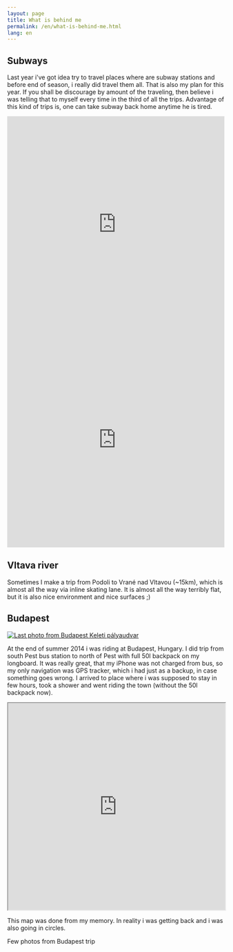 ```yaml
---
layout: page
title: What is behind me
permalink: /en/what-is-behind-me.html
lang: en
---
```


## Subways

Last year i've got idea try to travel places where are subway stations and before end of season, i really did travel them all.
That is also my plan for this year. If you shall be discourage by amount of the traveling, then believe i was telling that to myself every time in the third of all the trips.
Advantage of this kind of trips is, one can take subway back home anytime he is tired.

<iframe frameBorder="0" src="http://www.wikiloc.com/wikiloc/spatialArtifacts.do?event=view&id=7229153&measures=on&metricunits=off&title=on&near=off&images=off&maptype=S" width="100%" height="500px"></iframe>

<iframe frameBorder="0" src="http://www.wikiloc.com/wikiloc/spatialArtifacts.do?event=view&id=6640233&measures=on&metricunits=off&title=on&near=off&images=off&maptype=S" width="100%" height="500px"></iframe>

## Vltava river

Sometimes I make a trip from Podoli to Vrané nad Vltavou (~15km), which is almost all the way via inline skating lane.
It is almost all the way terribly flat, but it is also nice environment and nice surfaces ;)

## Budapest

[![Last photo from Budapest Keleti pályaudvar](https://files.app.net/mzjph4K5f.jpg)](https://files.app.net/mzjph4K5f.jpg "Last photo from Budapest Keleti pályaudvar")

At the end of summer 2014 i was riding at Budapest, Hungary. I did trip from south Pest bus station to north of Pest
with full 50l backpack on my longboard. It was really great, that my iPhone was not charged from bus, so my only
navigation was GPS tracker, which i had just as a backup, in case something goes wrong. I arrived to place where i was
supposed to stay in few hours, took a shower and went riding the town (without the 50l backpack now).

<iframe src="https://mapsengine.google.com/map/u/0/embed?mid=zKt86QEB5D7Y.kzG4DDm5rfdQ" width="100%" height="480"></iframe>

This map was done from my memory. In reality i was getting back and i was also going in circles.

Few photos from Budapest trip

<script src="https://apis.google.com/js/platform.js" async defer></script>
<div class="g-post" data-href="https://plus.google.com/+MailoSvetel/posts/AZGTuSXrD3w"></div>
